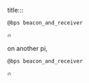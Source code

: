 title:::

```bash
@bps beacon_and_receiver
```

```text
🔥
```

on another pi,

```bash
@bps beacon_and_receiver
```

```text
🔥
```